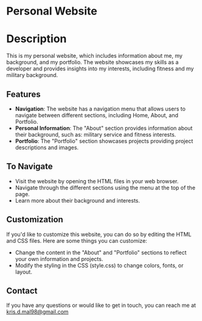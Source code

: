 # Personal Website

# Description

This is my personal website, which includes information about me, my background, and my portfolio. The website showcases my skills as a developer and provides insights into my interests, including fitness and my military background.

## Features

- **Navigation**: The website has a navigation menu that allows users to navigate between different sections, including Home, About, and Portfolio.
- **Personal Information**: The "About" section provides information about their background, such as: military service and fitness interests.
- **Portfolio**: The "Portfolio" section showcases projects providing project descriptions and images.

## To Navigate

- Visit the website by opening the HTML files in your web browser.
- Navigate through the different sections using the menu at the top of the page.
- Learn more about their background and interests.

## Customization

If you'd like to customize this website, you can do so by editing the HTML and CSS files. Here are some things you can customize:

- Change the content in the "About" and "Portfolio" sections to reflect your own information and projects.
- Modify the styling in the CSS (style.css) to change colors, fonts, or layout.


## Contact

If you have any questions or would like to get in touch, you can reach me at kris.d.mal98@gmail.com

